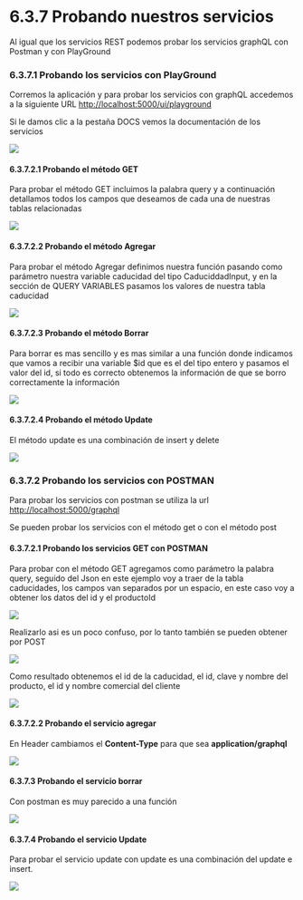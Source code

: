# 6.3.7 Probando nuestros servicios

Al igual que los servicios REST podemos probar los servicios graphQL con Postman y con PlayGround

### 6.3.7.1 Probando los servicios con PlayGround

Corremos la aplicación y para probar los servicios con graphQL accedemos a la siguiente URL [http://localhost:5000/ui/playground](http://localhost:5000/ui/playground)

Si le damos clic a la pestaña DOCS vemos la documentación de los servicios

![](../../.gitbook/assets/image%20%28185%29.png)

#### 6.3.7.2.1 Probando el método GET

Para probar el método GET incluimos la palabra query y a continuación detallamos todos los campos que deseamos de cada una de nuestras tablas relacionadas

![](../../.gitbook/assets/image%20%28255%29.png)

#### 6.3.7.2.2 Probando el método Agregar

Para probar el método Agregar definimos nuestra función pasando como parámetro nuestra variable caducidad del tipo CaduciddadInput, y en la sección de QUERY VARIABLES pasamos los valores de nuestra tabla caducidad

![](../../.gitbook/assets/image%20%28298%29.png)

#### 6.3.7.2.3 Probando el método Borrar

Para borrar es mas sencillo y es mas similar a una función donde indicamos que vamos a recibir una variable $id que es el del tipo entero y pasamos el valor del id, si todo es correcto obtenemos la información de que se borro correctamente la información

![](../../.gitbook/assets/image%20%28363%29.png)

#### 6.3.7.2.4 Probando el método Update

El método update es una combinación de insert y delete

![](../../.gitbook/assets/image%20%28136%29.png)

### 6.3.7.2 Probando los servicios con POSTMAN

Para probar los servicios con postman se utiliza la url [http://localhost:5000/graphql](http://localhost:5000/graphql)

Se pueden probar los servicios con el método get o con el método post

#### 6.3.7.2.1 Probando los servicios GET con POSTMAN

Para probar con el método GET agregamos como parámetro la palabra query, seguido del Json en este ejemplo voy a traer de la tabla caducidades, los campos van separados por un espacio, en este caso voy a obtener los datos del id y el productoId

![](../../.gitbook/assets/image%20%28361%29.png)

Realizarlo asi es un poco confuso, por lo tanto también se pueden obtener por POST

![](../../.gitbook/assets/image%20%28130%29.png)

Como resultado obtenemos el id de la caducidad, el id, clave y nombre del producto, el id y nombre comercial del cliente

![](../../.gitbook/assets/image%20%28329%29.png)

#### 6.3.7.2.2 Probando el servicio agregar

En Header cambiamos el **Content-Type** para que sea **application/graphql**

![](../../.gitbook/assets/image%20%28265%29.png)

#### 6.3.7.3 Probando el servicio borrar

Con postman es muy parecido a una función

![](../../.gitbook/assets/image%20%28193%29.png)

#### 6.3.7.4 Probando el servicio Update

Para probar el servicio update con update es una combinación del update e insert.

![](../../.gitbook/assets/image%20%28313%29.png)

